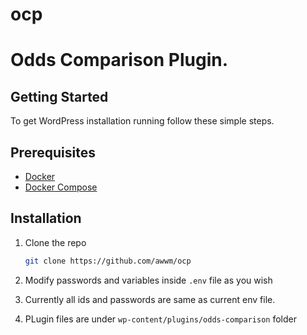 # ocp
Odds Comparison Plugin.
==============

## Getting Started

To get WordPress installation running follow these simple steps.

## Prerequisites

* [Docker](https://www.docker.com/)
* [Docker Compose](https://docs.docker.com/compose/)


## Installation

1. Clone the repo
   ```sh
   git clone https://github.com/awwm/ocp
   ```

2. Modify passwords and variables inside ```.env``` file as you wish
3. Currently all ids and passwords are same as current env file.
4. PLugin files are under ```wp-content/plugins/odds-comparison``` folder
